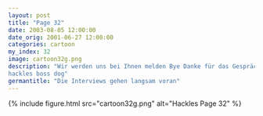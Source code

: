```yaml
---
layout: post
title: "Page 32"
date: 2003-08-05 12:00:00
date_orig: 2001-06-27 12:00:00
categories: cartoon
my_index: 32
image: cartoon32g.png
description: "Wir werden uns bei Ihnen melden Bye Danke für das Gespräch Eine Stunde später Mann, dieser Tag dauert ewig! Wer kommt als Nächstes Hi bin ich zu spät für das Gespräch (3-Zehen-Faultier)
hackles boss dog"
germantitle: "Die Interviews gehen langsam voran"
---
```


{% include figure.html src="cartoon32g.png" alt="Hackles Page 32"  %}
